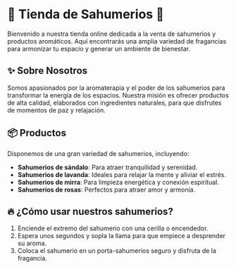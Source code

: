 # 🌿 Tienda de Sahumerios 🌿

Bienvenido a nuestra tienda online dedicada a la venta de sahumerios y productos aromáticos. Aquí encontrarás una amplia variedad de fragancias para armonizar tu espacio y generar un ambiente de bienestar.

## ✨ Sobre Nosotros

Somos apasionados por la aromaterapia y el poder de los sahumerios para transformar la energía de los espacios. Nuestra misión es ofrecer productos de alta calidad, elaborados con ingredientes naturales, para que disfrutes de momentos de paz y relajación.

## 📦 Productos

Disponemos de una gran variedad de sahumerios, incluyendo:
- **Sahumerios de sándalo**: Para atraer tranquilidad y serenidad.
- **Sahumerios de lavanda**: Ideales para relajar la mente y aliviar el estrés.
- **Sahumerios de mirra**: Para limpieza energética y conexión espiritual.
- **Sahumerios de rosas**: Perfectos para atraer amor y armonía.

## 🔥 ¿Cómo usar nuestros sahumerios?

1. Enciende el extremo del sahumerio con una cerilla o encendedor.
2. Espera unos segundos y sopla la llama para que empiece a desprender su aroma.
3. Coloca el sahumerio en un porta-sahumerios seguro y disfruta de la fragancia.